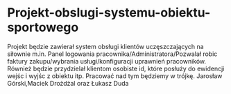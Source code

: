 # Projekt-obslugi-systemu-obiektu-sportowego
Projekt będzie zawierał system obsługi klientów uczęszczających na siłownie m.in. Panel logowania pracownika/Administratora/Pozwalał robic faktury zakupu/wybrania usługi/konfiguracji uprawnień pracowników. Również  będzie przydzielał klientom osobiste id, które posłuży do ewidencji wejśc i wyjśc z obiektu itp. Pracować nad tym będziemy w trójkę. Jarosław Górski,Maciek Drożdżal oraz Łukasz Duda 
